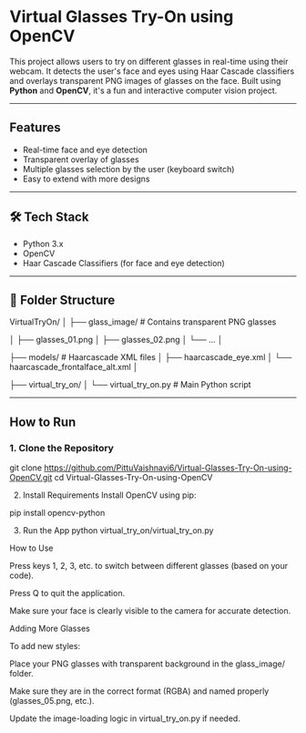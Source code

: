 # Virtual Glasses Try-On using OpenCV

This project allows users to try on different glasses in real-time using their webcam. It detects the user's face and eyes using Haar Cascade classifiers and overlays transparent PNG images of glasses on the face. Built using **Python** and **OpenCV**, it's a fun and interactive computer vision project.

---

##  Features

- Real-time face and eye detection
- Transparent overlay of glasses
- Multiple glasses selection by the user (keyboard switch)
- Easy to extend with more designs

---

## 🛠️ Tech Stack

- Python 3.x
- OpenCV
- Haar Cascade Classifiers (for face and eye detection)

---

## 📁 Folder Structure

 VirtualTryOn/
│
├── glass_image/ # Contains transparent PNG glasses

│ ├── glasses_01.png
│ ├── glasses_02.png
│ └── ...
│

├── models/ # Haarcascade XML files
│ ├── haarcascade_eye.xml
│ └── haarcascade_frontalface_alt.xml
│

├── virtual_try_on/
│ └── virtual_try_on.py # Main Python script


---

##  How to Run

### 1. Clone the Repository


git clone https://github.com/PittuVaishnavi6/Virtual-Glasses-Try-On-using-OpenCV.git
cd Virtual-Glasses-Try-On-using-OpenCV

2. Install Requirements
Install OpenCV using pip:

pip install opencv-python

3. Run the App
python virtual_try_on/virtual_try_on.py

How to Use

Press keys 1, 2, 3, etc. to switch between different glasses (based on your code).

Press Q to quit the application.

Make sure your face is clearly visible to the camera for accurate detection.

Adding More Glasses

To add new styles:

Place your PNG glasses with transparent background in the glass_image/ folder.

Make sure they are in the correct format (RGBA) and named properly (glasses_05.png, etc.).

Update the image-loading logic in virtual_try_on.py if needed.




